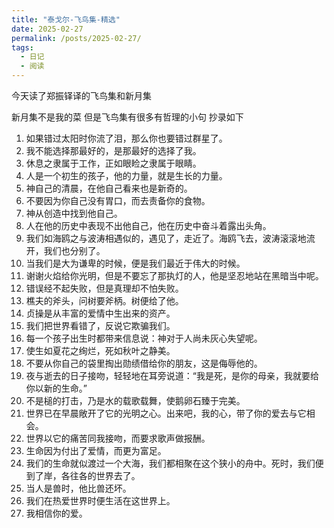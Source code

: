 ```yaml
---
title: "泰戈尔-飞鸟集-精选"
date: 2025-02-27
permalink: /posts/2025-02-27/
tags:
  - 日记
  - 阅读
---
```


今天读了郑振铎译的飞鸟集和新月集

新月集不是我的菜 但是飞鸟集有很多有哲理的小句 抄录如下

1. 如果错过太阳时你流了泪，那么你也要错过群星了。
2. 我不能选择那最好的，是那最好的选择了我。
3. 休息之隶属于工作，正如眼睑之隶属于眼睛。
4. 人是一个初生的孩子，他的力量，就是生长的力量。
5. 神自己的清晨，在他自己看来也是新奇的。
6. 不要因为你自己没有胃口，而去责备你的食物。
7. 神从创造中找到他自己。
8. 人在他的历史中表现不出他自己，他在历史中奋斗着露出头角。
9. 我们如海鸥之与波涛相遇似的，遇见了，走近了。海鸥飞去，波涛滚滚地流开，我们也分别了。
10. 当我们是大为谦卑的时候，便是我们最近于伟大的时候。
11. 谢谢火焰给你光明，但是不要忘了那执灯的人，他是坚忍地站在黑暗当中呢。
12. 错误经不起失败，但是真理却不怕失败。
13. 樵夫的斧头，问树要斧柄。树便给了他。
14. 贞操是从丰富的爱情中生出来的资产。
15. 我们把世界看错了，反说它欺骗我们。
16. 每一个孩子出生时都带来信息说：神对于人尚未灰心失望呢。
17. 使生如夏花之绚烂，死如秋叶之静美。
18. 不要从你自己的袋里掏出勋绩借给你的朋友，这是侮辱他的。
19. 夜与逝去的日子接吻，轻轻地在耳旁说道：“我是死，是你的母亲，我就要给你以新的生命。”
20. 不是槌的打击，乃是水的载歌载舞，使鹅卵石臻于完美。
21. 世界已在早晨敞开了它的光明之心。出来吧，我的心，带了你的爱去与它相会。
22. 世界以它的痛苦同我接吻，而要求歌声做报酬。
23. 生命因为付出了爱情，而更为富足。
24. 我们的生命就似渡过一个大海，我们都相聚在这个狭小的舟中。死时，我们便到了岸，各往各的世界去了。
25. 当人是兽时，他比兽还坏。
26. 我们在热爱世界时便生活在这世界上。
27. 我相信你的爱。


